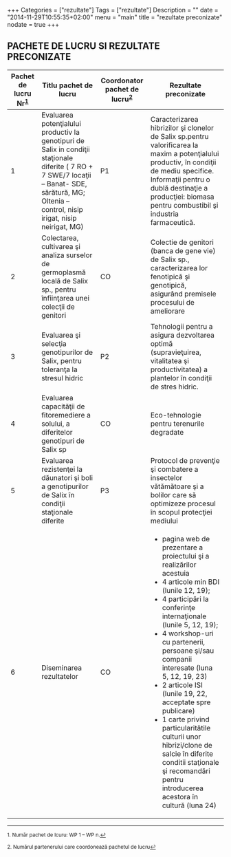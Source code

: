 +++
Categories = ["rezultate"]
Tags = ["rezultate"]
Description = ""
date = "2014-11-29T10:55:35+02:00"
menu = "main"
title = "rezultate preconizate"
nodate = true
+++

## PACHETE DE LUCRU SI REZULTATE PRECONIZATE

<table class="pure-table">
<thead>
<tr>
<th>Pachet de lucru Nr<sup><a href="#fn1" id="ref1">1</a></sup></th>
<th>Titlu pachet de lucru</th>
<th>Coordonator pachet de lucru<sup><a href="#fn2" id="ref2">2</a></sup></th>
<th>Rezultate preconizate</th>
</tr>
</thead>

<tbody>
<tr class="pure-table-odd">
<td>1</td>
<td>Evaluarea potenţialului productiv la genotipuri de Salix in condiţii staţionale diferite ( 7 RO + 7 SWE/7 locaţii – Banat- SDE, sărătură, MG; Oltenia – control, nisip irigat, nisip neirigat, MG)</td>
<td>P1</td>
<td>Caracterizarea hibrizilor şi clonelor de Salix sp.pentru valorificarea la maxim a potenţialului productiv, în condiţii de mediu specifice. Informaţii  pentru o dublă destinaţie a producţiei: biomasa pentru combustibil şi industria farmaceutică.</td>
</tr>

<tr>
<td>2</td>
<td>Colectarea, cultivarea şi analiza surselor de germoplasmă locală de Salix sp., pentru înfiinţarea unei colecţii de genitori</td>
<td>CO</td>
<td>Colectie de genitori (banca de gene vie) de Salix sp.,  caracterizarea lor fenotipică şi genotipică, asigurând premisele procesului de ameliorare</td>

<tr class="pure-table-odd">
<td>3</td>
<td>Evaluarea şi selecţia genotipurilor de Salix, pentru toleranţa la stresul hidric</td>
<td>P2</td>
<td>Tehnologii pentru a asigura dezvoltarea optimă (supravieţuirea, vitalitatea şi productivitatea) a plantelor în condiţii de stres hidric.</td>
</tr>

<tr>
<td>4</td>
<td>Evaluarea capacităţii de fitoremediere a solului, a diferitelor genotipuri de Salix sp</td>
<td>CO</td>
<td>Eco-tehnologie pentru terenurile degradate</td>
</tr>

<tr class="pure-table-odd">
<td>5</td>
<td>Evaluarea rezistenţei la dăunatori şi boli a genotipurilor de Salix în condiţii staţionale diferite</td>
<td>P3</td>
<td>Protocol de prevenţie şi combatere a insectelor vătămătoare şi a bolilor care să optimizeze procesul în scopul protecţiei mediului</td>
</tr>

<tr>
<td>6</td>
<td>Diseminarea rezultatelor</td>
<td>CO</td>
<td>
<ul>
<li>pagina web de prezentare a proiectului şi a realizărilor acestuia</li>
<li>4 articole min BDI (lunile 12, 19);</li>
<li>4 participări la conferinţe internaţionale (lunile 5, 12, 19);</li>
<li>4 workshop-uri cu partenerii,  persoane şi/sau companii interesate (luna 5,  12, 19, 23)</li>
<li>2 articole ISI (lunile 19, 22, acceptate spre publicare)</li>
<li>1 carte privind particularitătile culturii unor hibrizi/clone de salcie în diferite conditii staţionale şi recomandări pentru introducerea acestora în cultură (luna 24)</li>
</ul>
</td>

</tr>
</tbody>
</table>
<hr></hr>

<sup id="fn1">1. Număr pachet de lcuru: WP 1 – WP n.<a href="#ref1" title="Jump back to footnote 1 in the text.">↩</a></sup>

<sup id="fn2">2. Numărul partenerului care coordonează pachetul de lucru<a href="#ref2" title="Jump back to footnote 2 in the text.">↩</a></sup>
